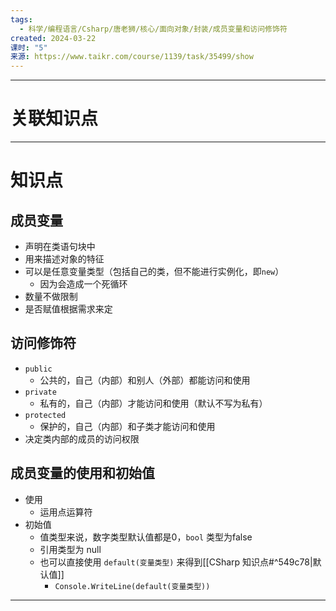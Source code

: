 ```yaml
---
tags:
  - 科学/编程语言/Csharp/唐老狮/核心/面向对象/封装/成员变量和访问修饰符
created: 2024-03-22
课时: "5"
来源: https://www.taikr.com/course/1139/task/35499/show
---
```


---
# 关联知识点



---
# 知识点

## 成员变量

- 声明在类语句块中
- 用来描述对象的特征
- 可以是任意变量类型（包括自己的类，但不能进行实例化，即`new`）
	- 因为会造成一个死循环
- 数量不做限制
- 是否赋值根据需求来定
## 访问修饰符

- `public`
	-  公共的，自己（内部）和别人（外部）都能访问和使用
- `private`
	- 私有的，自己（内部）才能访问和使用（默认不写为私有）
- `protected`
	- 保护的，自己（内部）和子类才能访问和使用
- 决定类内部的成员的访问权限
## 成员变量的使用和初始值

- 使用
	- 运用点运算符
- 初始值
	- 值类型来说，数字类型默认值都是0，`bool` 类型为false
	- 引用类型为 null
	- 也可以直接使用  `default(变量类型)` 来得到[[CSharp 知识点#^549c78|默认值]]
		- `Console.WriteLine(default(变量类型))`


---

